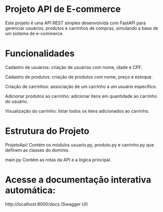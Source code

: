 # Projeto API de E-commerce
Este projeto é uma API REST simples desenvolvida com FastAPI para gerenciar usuários, produtos e carrinhos de compras, simulando a base de um sistema de e-commerce.

# Funcionalidades
Cadastro de usuários: criação de usuários com nome, idade e CPF.

Cadastro de produtos: criação de produtos com nome, preço e estoque.

Criação de carrinhos: associação de um carrinho a um usuário específico.

Adicionar produtos ao carrinho: adicionar itens em quantidade ao carrinho do usuário.

Visualização do carrinho: listar todos os itens adicionados ao carrinho.

# Estrutura do Projeto
ProjetoApi/
Contém os módulos usuario.py, produto.py e carrinho.py que definem as classes do domínio.

main.py
Contém as rotas da API e a lógica principal.

# Acesse a documentação interativa automática:
http://localhost:8000/docs (Swagger UI)
